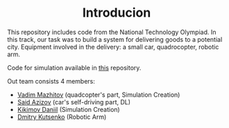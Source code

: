 <h1 align = "center">Introducion</h1>

This repository includes code from the National Technology Olympiad. 
In this track, our task was to build a system for delivering goods to a potential city. 
Equipment involved in the delivery: a small car, quadrocopter, robotic arm.

Code for simulation available in <a href = 'https://github.com/vadim-rm/NagibCarSimulator'>this</a> repository.

Out team consists 4 members:
  * <a href="https://github.com/vadim-rm">Vadim Mazhitov</a> (quadcopter's part, Simulation Creation)
  * <a href="https://github.com/proton-bit">Said Azizov</a> (car's self-driving part, DL) 
  * <a href="https://github.com/katsushooter">Kikimov Daniil</a> (Simulation Creation)
  * <a href="https://github.com/kdimon15">Dmitry Kutsenko</a> (Robotic Arm)

